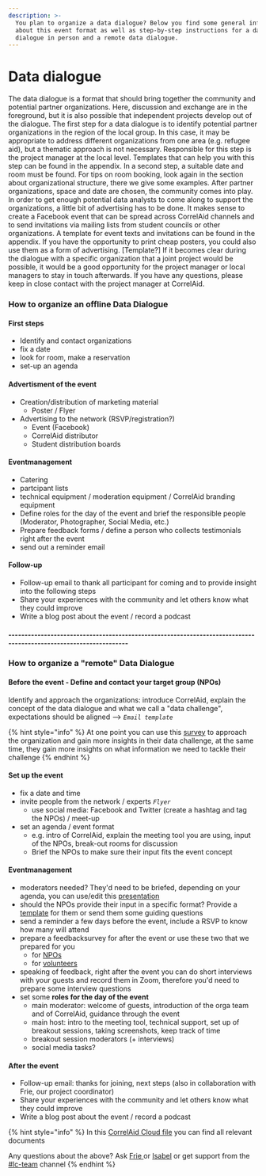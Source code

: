```yaml
---
description: >-
  You plan to organize a data dialogue? Below you find some general information
  about this event format as well as step-by-step instructions for a data
  dialogue in person and a remote data dialogue.
---
```


# Data dialogue

The data dialogue is a format that should bring together the community and potential partner organizations. Here, discussion and exchange are in the foreground, but it is also possible that independent projects develop out of the dialogue. The first step for a data dialogue is to identify potential partner organizations in the region of the local group. In this case, it may be appropriate to address different organizations from one area \(e.g. refugee aid\), but a thematic approach is not necessary. Responsible for this step is the project manager at the local level. Templates that can help you with this step can be found in the appendix. In a second step, a suitable date and room must be found. For tips on room booking, look again in the section about organizational structure, there we give some examples. After partner organizations, space and date are chosen, the community comes into play. In order to get enough potential data analysts to come along to support the organizations, a little bit of advertising has to be done. It makes sense to create a Facebook event that can be spread across CorrelAid channels and to send invitations via mailing lists from student councils or other organizations. A template for event texts and invitations can be found in the appendix. If you have the opportunity to print cheap posters, you could also use them as a form of advertising. \[Template?\] If it becomes clear during the dialogue with a specific organization that a joint project would be possible, it would be a good opportunity for the project manager or local managers to stay in touch afterwards. If you have any questions, please keep in close contact with the project manager at CorrelAid.

### How to organize an offline Data Dialogue

#### First steps

* Identify and contact organizations
* fix a date
* look for room, make a reservation
* set-up an agenda

#### Advertisment of the event

* Creation/distribution of marketing material
  * Poster / Flyer
* Advertising to the network \(RSVP/registration?\)
  * Event \(Facebook\)
  * CorrelAid distributor
  * Student distribution boards

#### Eventmanagement

* Catering
* partcipant lists 
* technical equipment / moderation equipment / CorrelAid branding equipment 
* Define roles for the day of the event and brief the responsible people \(Moderator, Photographer, Social Media, etc.\)
* Prepare feedback forms / define a person who collects testimonials right after the event
* send out a reminder email

#### Follow-up

* Follow-up email to thank all participant for coming and to provide insight into the following steps
* Share your experiences with the community and let others know what they could improve 
* Write a blog post about the event / record a podcast

#### -----------------------------------------------------------------------------------------------------------------

### How to organize a "remote" Data Dialogue

#### Before the event - Define and contact your target group \(NPOs\)

Identify and approach the organizations: introduce CorrelAid, explain the concept of the data dialogue and what we call a "data challenge", expectations should be aligned --&gt; _`Email template`_   


{% hint style="info" %}
At one point you can use this [survey](https://www.surveymonkey.de/r/datenreifegrad) to approach the organization and gain more insights in their data challenge, at the same time, they gain more insights on what information we need to tackle their challenge
{% endhint %}

#### Set up the event

* fix a date and time
* invite people from the network / experts  _`Flyer`_
  * use social media: Facebook and Twitter \(create a hashtag and tag the NPOs\)  / meet-up
* set an agenda / event format
  * e.g. intro of CorrelAid, explain the meeting tool you are using, input of the NPOs, break-out rooms for discussion 
  * Brief the NPOs to make sure their input fits the event concept

#### Eventmanagement

* moderators needed? They'd need to be briefed, depending on your agenda, you can use/edit this [presentation](https://docs.google.com/presentation/d/1fM22bP0fVcKn98R4zB2Z8hhWup6XscoIJ-9L5i-bkBM/edit#slide=id.g884d5274fc_0_68)
* should the NPOs provide their input in a specific format? Provide a [template](https://correlcloud.org/index.php/s/6ApdEk3aiKiKqFM) for them or send them some guiding questions
* send a reminder a few days before the event, include a RSVP to know how many will attend
* prepare a feedbacksurvey for after the event or use these two that we prepared for you 
  * for [NPOs ](https://www.surveymonkey.de/r/correlaideventextern)
  * for [volunteers](https://www.surveymonkey.de/r/correlaideventintern)
* speaking of feedback, right after the event you can do short interviews with your guests and record them in Zoom, therefore you'd need to prepare some interview questions  
* set some **roles for the day of the event**
  * main moderator: welcome of guests, introduction of the orga team and of CorrelAid, guidance through the event
  * main host: intro to the meeting tool, technical support, set up of breakout sessions, taking screenshots, keep track of time
  * breakout session moderators \(+ interviews\)
  * social media tasks?

#### After the event

* Follow-up email: thanks for joining, next steps \(also in collaboration with Frie, our project coordinator\)
* Share your experiences with the community and let others know what they could improve 
* Write a blog post about the event / record a podcast  

{% hint style="info" %}
In this [CorrelAid Cloud file](https://correlcloud.org/index.php/s/6ApdEk3aiKiKqFM) you can find all relevant documents

Any questions about the above? Ask [Frie ](mailto:frie.p@correlaid.org)or [Isabel](mailto:isabel.w@correlaid.org) or get support from the [\#lc-team](https://correlaid.slack.com/archives/C7MR1UREE) channel
{% endhint %}

